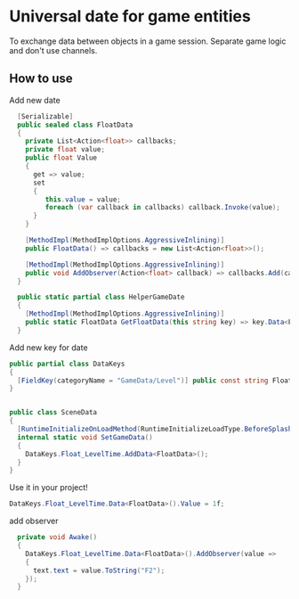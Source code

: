 # Universal date for game entities
To exchange data between objects in a game session. Separate game logic and don't use channels.

## How to use
Add new date 
```csharp
  [Serializable]
  public sealed class FloatData
  {
    private List<Action<float>> callbacks;
    private float value;
    public float Value
    {
      get => value;
      set
      {
         this.value = value;
         foreach (var callback in callbacks) callback.Invoke(value);
      }
    }

    [MethodImpl(MethodImplOptions.AggressiveInlining)]
    public FloatData() => callbacks = new List<Action<float>>();

    [MethodImpl(MethodImplOptions.AggressiveInlining)]
    public void AddObserver(Action<float> callback) => callbacks.Add(callback);
  }

  public static partial class HelperGameDate
  {
    [MethodImpl(MethodImplOptions.AggressiveInlining)]
    public static FloatData GetFloatData(this string key) => key.Data<FloatData>();
  }
```

Add new key for date

```csharp
public partial class DataKeys
{
  [FieldKey(categoryName = "GameData/Level")] public const string Float_LevelTime = "LevelTime";
}


public class SceneData
{
  [RuntimeInitializeOnLoadMethod(RuntimeInitializeLoadType.BeforeSplashScreen)]
  internal static void SetGameData()
  {
    DataKeys.Float_LevelTime.AddData<FloatData>();
  }
}

```

Use it in your project!
```csharp
DataKeys.Float_LevelTime.Data<FloatData>().Value = 1f;
```
add observer
```csharp
  private void Awake()
  {
    DataKeys.Float_LevelTime.Data<FloatData>().AddObserver(value =>
    {
      text.text = value.ToString("F2");
    });
  }
```
